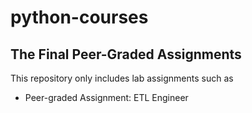 # python-courses

## The Final Peer-Graded Assignments
This repository only includes lab assignments such as
- Peer-graded Assignment: ETL Engineer

